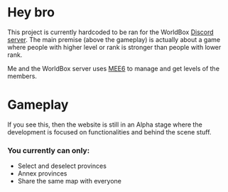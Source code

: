 # Hey bro
This project is currently hardcoded to be ran for the WorldBox [Discord server](https://discord.gg/worldbox). 
The main premise (above the gameplay) is actually about a game where people with higher level or rank is stronger than people with lower rank.

Me and the WorldBox server uses [MEE6](https://mee6.xyz/en/) to manage and get levels of the members.

# Gameplay
If you see this, then the website is still in an Alpha stage where the development is focused on functionalities and behind the scene stuff.

### You currently can only:
- Select and deselect provinces
- Annex provinces
- Share the same map with everyone